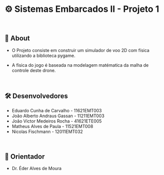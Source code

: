 # ⚙️ Sistemas Embarcados II - Projeto 1
<br>

## 💬 About
- O Projeto consiste em construir um simulador de voo 2D com física utilizando a biblioteca pygame. 

- A física do jogo é baseada na modelagem matématica da malha de controle deste drone.

<br>

## 🛠 Desenvolvedores

 - Eduardo Cunha de Carvalho - 11621EMT003
 - João Alberto Andraus Gassan - 11211EMT003
 - João Victor Medeiros Rocha - 41621ETE005
 - Matheus Alves de Paula - 11521EMT008
 - Nicolas Fischmann - 12011EMT032

<br>
 
 ## 🔭 Orientador

- Dr. Éder Alves de Moura
